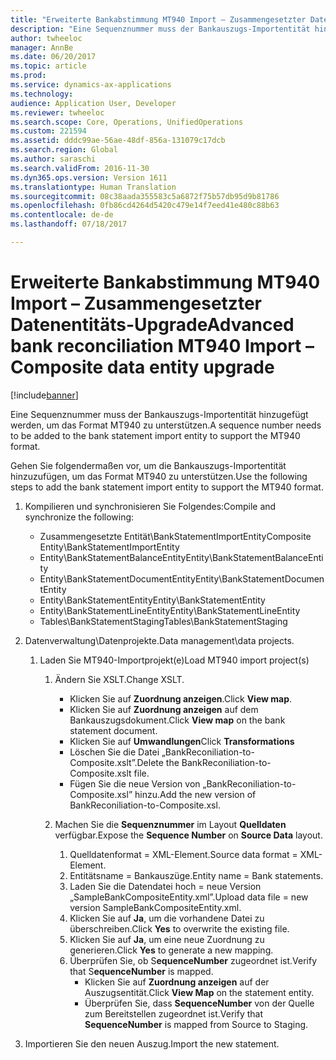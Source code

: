 ```yaml
---
title: "Erweiterte Bankabstimmung MT940 Import – Zusammengesetzter Datenentitäts-Upgrade"
description: "Eine Sequenznummer muss der Bankauszugs-Importentität hinzugefügt werden, um das Format MT940 zu unterstützen."
author: twheeloc
manager: AnnBe
ms.date: 06/20/2017
ms.topic: article
ms.prod: 
ms.service: dynamics-ax-applications
ms.technology: 
audience: Application User, Developer
ms.reviewer: twheeloc
ms.search.scope: Core, Operations, UnifiedOperations
ms.custom: 221594
ms.assetid: dddc99ae-56ae-48df-856a-131079c17dcb
ms.search.region: Global
ms.author: saraschi
ms.search.validFrom: 2016-11-30
ms.dyn365.ops.version: Version 1611
ms.translationtype: Human Translation
ms.sourcegitcommit: 08c38aada355583c5a6872f75b57db95d9b81786
ms.openlocfilehash: 0fb86cd4264d5420c479e14f7eed41e480c88b63
ms.contentlocale: de-de
ms.lasthandoff: 07/18/2017

---
```


# <a name="advanced-bank-reconciliation-mt940-import--composite-data-entity-upgrade"></a><span data-ttu-id="f87f6-103">Erweiterte Bankabstimmung MT940 Import – Zusammengesetzter Datenentitäts-Upgrade</span><span class="sxs-lookup"><span data-stu-id="f87f6-103">Advanced bank reconciliation MT940 Import – Composite data entity upgrade</span></span>

[!include[banner](../includes/banner.md)]


<span data-ttu-id="f87f6-104">Eine Sequenznummer muss der Bankauszugs-Importentität hinzugefügt werden, um das Format MT940 zu unterstützen.</span><span class="sxs-lookup"><span data-stu-id="f87f6-104">A sequence number needs to be added to the bank statement import entity to support the MT940 format.</span></span> 

<span data-ttu-id="f87f6-105">Gehen Sie folgendermaßen vor, um die Bankauszugs-Importentität hinzuzufügen, um das Format MT940 zu unterstützen.</span><span class="sxs-lookup"><span data-stu-id="f87f6-105">Use the following steps to add the bank statement import entity to support the MT940 format.</span></span>

1.  <span data-ttu-id="f87f6-106">Kompilieren und synchronisieren Sie Folgendes:</span><span class="sxs-lookup"><span data-stu-id="f87f6-106">Compile and synchronize the following:</span></span>
    -   <span data-ttu-id="f87f6-107">Zusammengesetzte Entität\\BankStatementImportEntity</span><span class="sxs-lookup"><span data-stu-id="f87f6-107">Composite Entity\\BankStatementImportEntity</span></span>
    -   <span data-ttu-id="f87f6-108">Entity\\BankStatementBalanceEntity</span><span class="sxs-lookup"><span data-stu-id="f87f6-108">Entity\\BankStatementBalanceEntity</span></span>
    -   <span data-ttu-id="f87f6-109">Entity\\BankStatementDocumentEntity</span><span class="sxs-lookup"><span data-stu-id="f87f6-109">Entity\\BankStatementDocumentEntity</span></span>
    -   <span data-ttu-id="f87f6-110">Entity\\BankStatementEntity</span><span class="sxs-lookup"><span data-stu-id="f87f6-110">Entity\\BankStatementEntity</span></span>
    -   <span data-ttu-id="f87f6-111">Entity\\BankStatementLineEntity</span><span class="sxs-lookup"><span data-stu-id="f87f6-111">Entity\\BankStatementLineEntity</span></span>
    -   <span data-ttu-id="f87f6-112">Tables\\BankStatementStaging</span><span class="sxs-lookup"><span data-stu-id="f87f6-112">Tables\\BankStatementStaging</span></span>

2.  <span data-ttu-id="f87f6-113">Datenverwaltung\\Datenprojekte.</span><span class="sxs-lookup"><span data-stu-id="f87f6-113">Data management\\data projects.</span></span>
    1.  <span data-ttu-id="f87f6-114">Laden Sie MT940-Importprojekt(e)</span><span class="sxs-lookup"><span data-stu-id="f87f6-114">Load MT940 import project(s)</span></span>
        1.  <span data-ttu-id="f87f6-115">Ändern Sie XSLT.</span><span class="sxs-lookup"><span data-stu-id="f87f6-115">Change XSLT.</span></span>
            -   <span data-ttu-id="f87f6-116">Klicken Sie auf **Zuordnung anzeigen**.</span><span class="sxs-lookup"><span data-stu-id="f87f6-116">Click **View map**.</span></span>
            -   <span data-ttu-id="f87f6-117">Klicken Sie auf **Zuordnung anzeigen** auf dem Bankauszugsdokument.</span><span class="sxs-lookup"><span data-stu-id="f87f6-117">Click **View map** on the bank statement document.</span></span>
            -   <span data-ttu-id="f87f6-118">Klicken Sie auf **Umwandlungen**</span><span class="sxs-lookup"><span data-stu-id="f87f6-118">Click **Transformations**</span></span>
            -   <span data-ttu-id="f87f6-119">Löschen Sie die Datei „BankReconiliation-to-Composite.xslt”.</span><span class="sxs-lookup"><span data-stu-id="f87f6-119">Delete the BankReconiliation-to-Composite.xslt file.</span></span>
            -   <span data-ttu-id="f87f6-120">Fügen Sie die neue Version von „BankReconiliation-to-Composite.xsl” hinzu.</span><span class="sxs-lookup"><span data-stu-id="f87f6-120">Add the new version of BankReconiliation-to-Composite.xsl.</span></span>

        2.  <span data-ttu-id="f87f6-121">Machen Sie die **Sequenznummer** im Layout **Quelldaten** verfügbar.</span><span class="sxs-lookup"><span data-stu-id="f87f6-121">Expose the **Sequence Number** on **Source Data** layout.</span></span>
            1.  <span data-ttu-id="f87f6-122">Quelldatenformat = XML-Element.</span><span class="sxs-lookup"><span data-stu-id="f87f6-122">Source data format = XML-Element.</span></span>
            2.  <span data-ttu-id="f87f6-123">Entitätsname = Bankauszüge.</span><span class="sxs-lookup"><span data-stu-id="f87f6-123">Entity name = Bank statements.</span></span>
            3.  <span data-ttu-id="f87f6-124">Laden Sie die Datendatei hoch = neue Version „SampleBankCompositeEntity.xml”.</span><span class="sxs-lookup"><span data-stu-id="f87f6-124">Upload data file = new version SampleBankCompositeEntity.xml.</span></span>
            4.  <span data-ttu-id="f87f6-125">Klicken Sie auf **Ja**, um die vorhandene Datei zu überschreiben.</span><span class="sxs-lookup"><span data-stu-id="f87f6-125">Click **Yes** to overwrite the existing file.</span></span>
            5.  <span data-ttu-id="f87f6-126">Klicken Sie auf **Ja**, um eine neue Zuordnung zu generieren.</span><span class="sxs-lookup"><span data-stu-id="f87f6-126">Click **Yes** to generate a new mapping.</span></span>
            6.  <span data-ttu-id="f87f6-127">Überprüfen Sie, ob S**equenceNumber** zugeordnet ist.</span><span class="sxs-lookup"><span data-stu-id="f87f6-127">Verify that S**equenceNumber** is mapped.</span></span>
                -   <span data-ttu-id="f87f6-128">Klicken Sie auf **Zuordnung anzeigen** auf der Auszugsentität.</span><span class="sxs-lookup"><span data-stu-id="f87f6-128">Click **View Map** on the statement entity.</span></span>
                -   <span data-ttu-id="f87f6-129">Überprüfen Sie, dass **SequenceNumber** von der Quelle zum Bereitstellen zugeordnet ist.</span><span class="sxs-lookup"><span data-stu-id="f87f6-129">Verify that **SequenceNumber** is mapped from Source to Staging.</span></span>

3.  <span data-ttu-id="f87f6-130">Importieren Sie den neuen Auszug.</span><span class="sxs-lookup"><span data-stu-id="f87f6-130">Import the new statement.</span></span>





